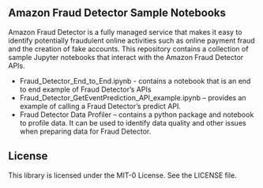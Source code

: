 ## Amazon Fraud Detector Sample Notebooks 


Amazon Fraud Detector is a fully managed service that makes it easy to identify potentially fraudulent online activities such as online payment fraud and the creation of fake accounts. This repository contains a collection of sample Jupyter
notebooks that interact with the Amazon Fraud Detector APIs.  

-	Fraud_Detector_End_to_End.ipynb - contains a notebook that is an end to end example of Fraud Detector’s APIs
- Fraud_Detector_GetEventPrediction_API_example.ipynb –  provides an example of calling a Fraud Detector’s predict API.
- Fraud Detector Data Profiler – contains a python package and notebook to profile data. It can be used to identify data quality and other issues when preparing data for Fraud Detector.




## License

This library is licensed under the MIT-0 License. See the LICENSE file.

